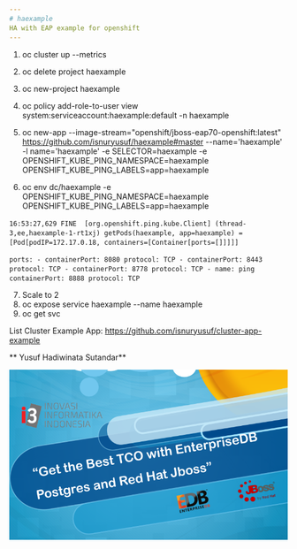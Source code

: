 ```yaml
---
# haexample
HA with EAP example for openshift
---
```


1. oc cluster up --metrics
2. oc delete project haexample
3. oc new-project haexample
4. oc policy add-role-to-user view system:serviceaccount:haexample:default -n haexample

5. oc new-app --image-stream="openshift/jboss-eap70-openshift:latest" https://github.com/isnuryusuf/haexample#master --name='haexample' -l name='haexample' -e SELECTOR=haexample -e OPENSHIFT_KUBE_PING_NAMESPACE=haexample OPENSHIFT_KUBE_PING_LABELS=app=haexample 

6. oc env dc/haexample -e OPENSHIFT_KUBE_PING_NAMESPACE=haexample OPENSHIFT_KUBE_PING_LABELS=app=haexample


`
16:53:27,629 FINE  [org.openshift.ping.kube.Client] (thread-3,ee,haexample-1-rt1xj) getPods(haexample, app=haexample) = [Pod[podIP=172.17.0.18, containers=[Container[ports=[]]]]]
`


`
          ports:
            - containerPort: 8080
              protocol: TCP
            - containerPort: 8443
              protocol: TCP
            - containerPort: 8778
              protocol: TCP
            - name: ping
              containerPort: 8888
              protocol: TCP
`

7. Scale to 2
8. oc expose service haexample --name haexample
9. oc get svc

List Cluster Example App: https://github.com/isnuryusuf/cluster-app-example

** Yusuf Hadiwinata Sutandar**

![alt text](https://raw.githubusercontent.com/isnuryusuf/haexample/master/edb-redhat.png)
